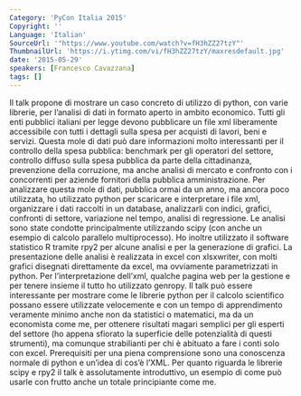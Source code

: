 ```yaml
---
Category: 'PyCon Italia 2015'
Copyright: ''
Language: 'Italian'
SourceUrl: '"https://www.youtube.com/watch?v=fH3hZZ27tzY"'
ThumbnailUrl: 'https://i.ytimg.com/vi/fH3hZZ27tzY/maxresdefault.jpg'
date: '2015-05-29'
speakers: [Francesco Cavazzana]
tags: []
---
```

Il talk propone di mostrare un caso concreto di utilizzo di python, con varie librerie, per l’analisi di dati in formato aperto in ambito economico.
Tutti gli enti pubblici italiani per legge devono pubblicare un file xml liberamente accessibile con tutti i dettagli sulla spesa per acquisti di lavori, beni e servizi.
Questa mole di dati può dare informazioni molto interessanti per il controllo della spesa pubblica: benchmark per gli operatori del settore, controllo diffuso sulla spesa pubblica da parte della cittadinanza, prevenzione della corruzione, ma anche analisi di mercato e confronto con i concorrenti per aziende fornitori della pubblica amministrazione.
Per analizzare questa mole di dati, pubblica ormai da un anno, ma ancora poco utilizzata, ho utilizzato python per scaricare e interpretare i file xml, organizzare i dati raccolti in un database, analizzarli con indici, grafici, confronti di settore, variazione nel tempo, analisi di regressione.
Le analisi sono state condotte principalmente utilizzando scipy (con anche un esempio di calcolo parallelo multiprocesso).
Ho inoltre utilizzato il software statistico R tramite rpy2 per alcune analisi e per la generazione di grafici.
La presentazione delle analisi è realizzata in excel con xlsxwriter, con molti grafici disegnati direttamente da excel, ma ovviamente parametrizzati in python.
Per l’interpretazione dell’xml, qualche pagina web per la gestione e per tenere insieme il tutto ho utilizzato genropy.
Il talk può essere interessante per mostrare come le librerie python per il calcolo scientifico possano essere utilizzate velocemente e con un tempo di apprendimento veramente minimo anche non da statistici o matematici, ma da un economista come me, per ottenere risultati magari semplici per gli esperti del settore (ho appena sfiorato la superficie delle potenzialità di questi strumenti), ma comunque strabilianti per chi è abituato a fare i conti solo con excel.
Prerequisiti per una piena comprensione sono una conoscenza normale di python e un’idea di cos’è l’XML. Per quanto riguarda le librerie scipy e rpy2 il talk è assolutamente introduttivo, un esempio di come può usarle con frutto anche un totale principiante come me.

